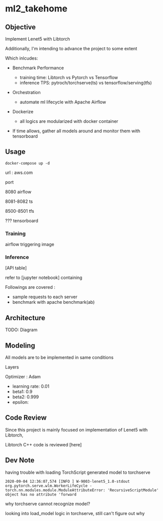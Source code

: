 # ml2_takehome

## Objective

Implement Lenet5 with Libtorch

Additionally, I'm intending to advance the project to some extent

Which inlcudes:

* Benchmark Performance
  * training time: Libtorch vs Pytorch vs Tensorflow
  * inference TPS: pytroch/torchserve(ts) vs tensorflow/serving(tfs)

* Orchestration
  * automate ml lifecycle with Apache Airflow

* Dockerize
  * all logics are modularized with docker container

* If time allows, gather all models around and monitor them with tensorboard

## Usage

```docker-compose up -d```

url : aws.com

port

8080 airflow

8081-8082 ts

8500-8501 tfs

??? tensorboard

### Training

airflow triggering image

### Inference

[API table]

refer to [jupyter notebook] containing 

Followings are covered : 

* sample requests to each server
* benchmark with apache benchmark(ab)

## Architecture

TODO: Diagram

## Modeling

All models are to be implemented in same conditions

Layers

Optimizer : Adam

* learning rate: 0.01
* beta1: 0.9
* beta2: 0.999
* epsilon:

## Code Review

Since this project is mainly focused on implementation of Lenet5 with Libtorch,

Libtorch C++ code is reviewed [here]

## Dev Note

having trouble with loading TorchScript generated model to torchserve

```2020-09-04 12:36:07,574 [INFO ] W-9003-lenet5_1.0-stdout org.pytorch.serve.wlm.WorkerLifeCycle - torch.nn.modules.module.ModuleAttributeError: 'RecursiveScriptModule' object has no attribute 'forward```

why torchserve cannot recognize model?

looking into load_model logic in torchserve, still can't figure out why


